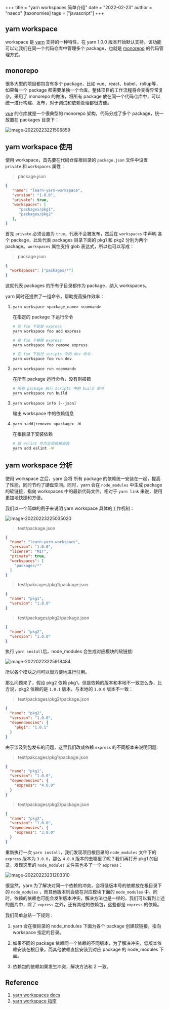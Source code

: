 +++
title = "yarn workspaces 简单介绍"
date = "2022-02-23"
author = "naeco"
[taxonomies]
tags = ["javascript"]
+++



## yarn workspace

workspace 是 [yarn](https://www.npmjs.com/package/yarn) 支持的一种特性，在 yarn 1.0.0 版本开始默认支持。该功能可以让我们在同一个代码仓库中管理多个 package，也就是 [monorepo](https://en.wikipedia.org/wiki/Monorepo) 的代码管理方式。




## monorepo
很多大型的项目都包含有多个 package，比如 vue、react、babel、rollup等，如果每一个 package 都需要单独一个仓库，整体项目的工作流程将会变得异常复杂。采用了 monorepo 的做法，将所有 package 放在同一个代码仓库中，可以统一进行构建、发布，对于调试和依赖管理都很方便。

[vue](https://github.com/vuejs/core) 的仓库就是一个很典型的 monorepo 架构，代码分成了多个 package，统一放置在 packages 目录下：

![image-20220223221506859](./1645625707203.png)



## yarn workspace 使用

使用 workspace，首先要在代码仓库根目录的 `package.json` 文件中设置 `private` 和 `workspaces` 属性：

> package.json

```json
{
   "name": "learn-yarn-workspace",
   "version": "1.0.0",
   "private": true,
   "workspaces": [
      "packages/pkg1",
      "packages/pkg2"
   ],
}
```

首先 `private` 必须设置为 `true`，代表不会被发布，然后在 `workspaces` 中声明 各个 package，此处代表 packages 目录下面的 pkg1 和 pkg2 分别为两个 package。`workspaces` 属性支持 glob 表达式，所以也可以写成：

> package.json

```json
{
  "workspaces": ["packages/*"]
}
```

这就代表 packages 的所有子目录都作为 package，纳入 workspaces。

yarn 同时还提供了一组命令，帮助提高操作效率：

1. `yarn workspace <package_name> <command>`

   在指定的 package 下运行命令

   ```bash
   # 在 foo 下安装 express
   yarn workspace foo add express
   
   # 在 foo 下移除 express
   yarn workspace foo remove express
   
   # 在 foo 下执行 scripts 中的 dev 命令
   yarn workspace foo run dev
   ```

2. `yarn workspace run <command>`

   在所有 package 运行命令，没有则报错

   ```bash
   # 所有 package 执行 scripts 中的 build 命令
   yarn workspace run build
   ```

3. `yarn workspace info [--json]`

   输出 workspace 中的依赖信息

4. `yarn <add|remove> <package> -W`

   在根目录下安装依赖

   ```bash
   # 将 eslint 作为全局依赖安装
   yarn add eslint -W
   ```

   

## yarn workspace 分析

使用 workspace 之后，yarn 会将 所有 package 的依赖统一安装在一起，提高了性能，同时节约了硬盘空间。同时，yarn 会在 `node_modules` 中生成 package 的软链接，指向 workspaces 中的最新代码文件，相对于 `yarn link` 来说，使用更加地快捷和方便。

我们以一个简单的例子来说明 yarn workspace 具体的工作机制：

![image-20220223225035020](./1645627835280.png)

> test/package.json

```json
{
  "name": "learn-yarn-workspace",
  "version": "1.0.0",
  "license": "MIT",
  "private": true,
  "workspaces": [
    "packages/*"
  ]
}
```

> test/pakcages/pkg1/package.json

```json
{
  "name": "pkg1",
  "version": "1.0.0"
}
```

> test/packages/pkg2/package.json

```json
{
  "name": "pkg2",
  "version": "1.0.0"
}
```

执行 `yarn install`后，node_modules 会生成对应模块的软链接:

![image-20220223225918484](./1645628358738.png)

所以各个模块之间可以很方便地进行引用。

那么问题来了，假设 pkg2 依赖 pkg1，但是依赖的版本和本地不一致怎么办，比方说，pkg2 依赖的是 `1.0.1` 版本，与本地的 `1.0.0` 版本不一致：

> test/packages/pkg2/package.json

```json
{
  "name": "pkg2",
  "version": "1.0.0",
  "dependencies": {
    "pkg1": "1.0.1"
  }
}
```

由于涉及到包发布的问题，这里我们改成依赖 `express` 的不同版本来说明问题:
> test/pakcages/pkg1/package.json

```json
{
  "name": "pkg1",
  "version": "1.0.0",
  "dependencies": {
    "express": "4.0.0"
  }
}
```

> test/packages/pkg2/package.json

```json
{
  "name": "pkg2",
  "version": "1.0.0",
  "dependencies": {
    "express": "3.0.0"
  }
}
```

重新执行一次 `yarn install`，我们发现项目根目录的 `node_modules`  文件下的 `express` 版本为 `3.0.0`，那么 `4.0.0` 版本的去哪里了呢？我们再打开 pkg1 的目录，发现这里的 `node_modules` 文件夹也多了一个 `express`：

![image-20220223231203310](./1645629123555.png)

很显然，yarn 为了解决对同一个依赖的冲突，会将低版本号的依赖放在根目录下的 `node_modules` ，而其他版本则会放在对应模块下面的 `node_modules` 中。同时，依赖的依赖也可能会发生版本冲突，解决方法也是一样的，我们可以看到上述的图片中，除了 `express` 之外，还有其他的依赖包，这些都是 `express` 的依赖。

我们简单总结一下规则：

1. yarn 会在根目录的 node_modules 下面为各个 package 创建软链接，指向 workspace 指定的目录。

2. 如果不同的 package 依赖同一个依赖的不同版本，为了解决冲突，低版本依赖安装在根目录，而其他依赖直接安装到对应 package 的 node_modules 下面。

3. 依赖包的依赖如果发生冲突，解决方法和 2 一致。

   


## Reference

1. [yarn workspaces docs](https://classic.yarnpkg.com/en/docs/workspaces)
2. [yarn workspace 指南](https://zhuanlan.zhihu.com/p/381794854)
